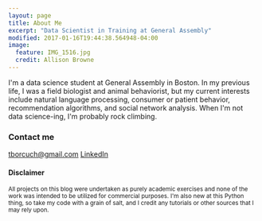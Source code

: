 ```yaml
---
layout: page
title: About Me
excerpt: "Data Scientist in Training at General Assembly"
modified: 2017-01-16T19:44:38.564948-04:00
image:
  feature: IMG_1516.jpg
  credit: Allison Browne
---
```


I'm a data science student at General Assembly in Boston. In my previous life, I was a field biologist and animal behaviorist, but my current interests include natural language processing, consumer or patient behavior, recommendation algorithms, and social network analysis. When I'm not data science-ing, I'm probably rock climbing.

### Contact me

[tborcuch@gmail.com](mailto:tborcuch@gmail.com)
[LinkedIn](https://www.linkedin.com/in/teresaborcuch)


#### Disclaimer
<sub>All projects on this blog were undertaken as purely academic exercises and none of the work was intended to be utilized for commercial purposes. I'm also new at this Python thing, so take my code with a grain of salt, and I credit any tutorials or other sources that I may rely upon.</sub>
